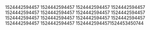 1524442594457
1524442594457
1524442594457
1524442594457
1524442594457
1524442594457
1524442594457
1524442594457
1524442594457
1524442594457
1524442594457
1524442594457
1524442594457
1524442594457
15244425944571524453450744